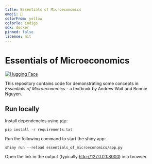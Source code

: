 ```yaml
---
title: Essentials of Microeconomics
emoji: 💸
colorFrom: yellow
colorTo: indigo
sdk: docker
pinned: false
license: mit
---
```


# Essentials of Microeconomics

[![Hugging Face][hf-badge]][hf-space]

This repository contains code for demonstrating some concepts in _Essentials of
Microeconomics_ - a textbook by Andrew Wait and Bonnie Nguyen.

## Run locally

Install dependencies using `pip`:

```
pip install -r requirements.txt
```

Run the following command to start the shiny app:

```
shiny run --reload essentials_of_microeconomics/app.py
```

Open the link in the output (typically http://127.0.0.1:8000) in a browser.

[hf-badge]: https://img.shields.io/badge/%F0%9F%A4%97-Hugging_Face-f59e0b?style=for-the-badge&logo=hf
[hf-space]: https://huggingface.co/spaces/Edward-Ji/essentials-of-microeconomics
